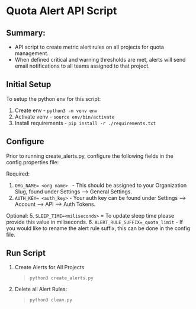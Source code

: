 # Quota Alert API Script

## Summary:

- API script to create metric alert rules on all projects for quota management.
- When defined critical and warning thresholds are met, alerts will send email notifications to all teams assigned to that project.

## Initial Setup

To setup the python env for this script:

1. Create env - ```python3 -m venv env```
2. Activate venv - ```source env/bin/activate```
3. Install requirements - ```pip install -r ./requirements.txt```

## Configure

Prior to running create_alerts.py, configure the following fields in the config.properties file:


Required:
1. `ORG_NAME= <org name> ` - This should be assigned to your Organization Slug, found under Settings --> General Settings.
3. `AUTH_KEY= <auth_key>` - Your auth key can be found under Settings --> Account --> API --> Auth Tokens.

Optional:
5. `SLEEP_TIME=<miliseconds>` = To update sleep time please provide this value in miliseconds.
6. `ALERT_RULE_SUFFIX=_quota_limit` - If you would like to rename the alert rule suffix, this can be done in the config file. 


## Run Script 

1. Create Alerts for All Projects

    > ```python3 create_alerts.py```

2. Delete all Alert Rules:

    > ```python3 clean.py```
